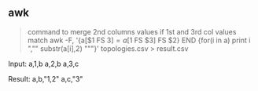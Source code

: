 ## awk


> command to merge 2nd columns values if 1st and 3rd col values match
awk -F, '{a[$1 FS $3]=a[$1 FS $3] FS $2} END {for(i in a) print i "\,\"" substr(a[i],2) "\""}' topologies.csv > result.csv

Input:
a,1,b
a,2,b
a,3,c

Result:
a,b,"1,2"
a,c,"3"